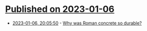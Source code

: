 # [Published on 2023-01-06](index.md)

* [2023-01-06, 20:05:50](https://news.ycombinator.com/item?id=34280239) - [Why was Roman concrete so durable?](https://news.mit.edu/2023/roman-concrete-durability-lime-casts-0106)
